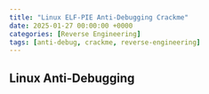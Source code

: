 ```yaml
---
title: "Linux ELF-PIE Anti-Debugging Crackme"
date: 2025-01-27 00:00:00 +0000
categories: [Reverse Engineering]
tags: [anti-debug, crackme, reverse-engineering]
---
```


## Linux Anti-Debugging
